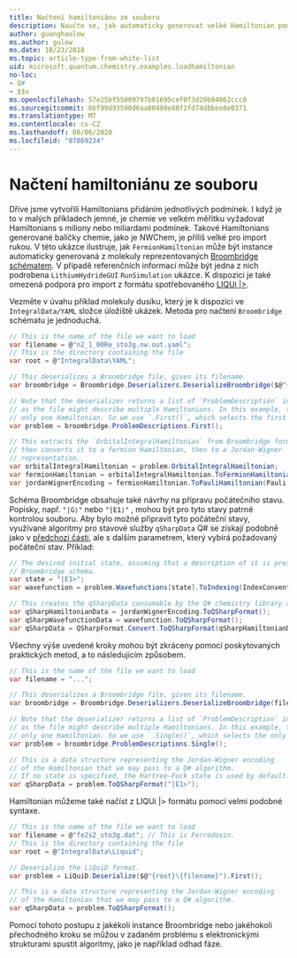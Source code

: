 ```yaml
---
title: Načtení hamiltoniánu ze souboru
description: Naučte se, jak automaticky generovat velké Hamiltonian pomocí schématu Broombridge.
author: guanghaolow
ms.author: gulow
ms.date: 10/23/2018
ms.topic: article-type-from-white-list
uid: microsoft.quantum.chemistry.examples.loadhamiltonian
no-loc:
- Q#
- $$v
ms.openlocfilehash: 57e25bf55009797b01695cef0f3d29b94662ccc0
ms.sourcegitcommit: 6bf99d93590d6aa80490e88f2fd74dbbee8e0371
ms.translationtype: MT
ms.contentlocale: cs-CZ
ms.lasthandoff: 08/06/2020
ms.locfileid: "87869234"
---
```

# <a name="loading-a-hamiltonian-from-file"></a>Načtení hamiltoniánu ze souboru
Dříve jsme vytvořili Hamiltonians přidáním jednotlivých podmínek. I když je to v malých příkladech jemné, je chemie ve velkém měřítku vyžadovat Hamiltonians s miliony nebo miliardami podmínek. Takové Hamiltonians generované balíčky chemie, jako je NWChem, je příliš velké pro import rukou. V této ukázce ilustruje, jak `FermionHamiltonian` může být instance automaticky generovaná z molekuly reprezentovaných [Broombridge schématem](xref:microsoft.quantum.libraries.chemistry.schema.broombridge). V případě referenčních informací může být jedna z nich podrobena `LithiumHydrideGUI` `RunSimulation` ukázce. K dispozici je také omezená podpora pro import z formátu spotřebovaného [LIQUi |>](https://www.microsoft.com/en-us/research/project/language-integrated-quantum-operations-liqui/).

Vezměte v úvahu příklad molekuly dusíku, který je k dispozici ve `IntegralData/YAML` složce úložiště ukázek. Metoda pro načtení `Broombridge` schématu je jednoduchá.

```csharp
// This is the name of the file we want to load
var filename = @"n2_1_00Re_sto3g.nw.out.yaml";
// This is the directory containing the file
var root = @"IntegralData\YAML";

// This deserializes a Broombridge file, given its filename.
var broombridge = Broombridge.Deserializers.DeserializeBroombridge($@"{root}\{filename}");

// Note that the deserializer returns a list of `ProblemDescription` instances 
// as the file might describe multiple Hamiltonians. In this example, there is 
// only one Hamiltonian. So we use `.First()`, which selects the first element of the list.
var problem = broombridge.ProblemDescriptions.First();

// This extracts the `OrbitalIntegralHamiltonian` from Broombridge format,
// then converts it to a fermion Hamiltonian, then to a Jordan-Wigner
// representation.
var orbitalIntegralHamiltonian = problem.OrbitalIntegralHamiltonian;
var fermionHamiltonian = orbitalIntegralHamiltonian.ToFermionHamiltonian(IndexConvention.UpDown);
var jordanWignerEncoding = fermionHamiltonian.ToPauliHamiltonian(Pauli.QubitEncoding.JordanWigner);
```

Schéma Broombridge obsahuje také návrhy na přípravu počátečního stavu. Popisky, např. `"|G⟩"` nebo `"|E1⟩"` , mohou být pro tyto stavy patrné kontrolou souboru. Aby bylo možné připravit tyto počáteční stavy, využívané algoritmy pro stavové služby `qSharpData` Q# se získají podobně jako v [předchozí části](xref:microsoft.quantum.chemistry.examples.energyestimate), ale s dalším parametrem, který vybírá požadovaný počáteční stav. Příklad:
```csharp
// The desired initial state, assuming that a description of it is present in the
// Broombridge schema.
var state = "|E1>";
var wavefunction = problem.Wavefunctions[state].ToIndexing(IndexConvention.UpDown);

// This creates the qSharpData consumable by the Q# chemistry library algorithms.
var qSharpHamiltonianData = jordanWignerEncoding.ToQSharpFormat();
var qSharpWavefunctionData = wavefunction.ToQSharpFormat();
var qSharpData = QSharpFormat.Convert.ToQSharpFormat(qSharpHamiltonianData, qSharpWavefunctionData);
```

Všechny výše uvedené kroky mohou být zkráceny pomocí poskytovaných praktických metod, a to následujícím způsobem.
```csharp
// This is the name of the file we want to load
var filename = "...";

// This deserializes a Broombridge file, given its filename.
var broombridge = Broombridge.Deserializers.DeserializeBroombridge(filename);

// Note that the deserializer returns a list of `ProblemDescription` instances 
// as the file might describe multiple Hamiltonians. In this example, there is 
// only one Hamiltonian. So we use `.Single()`, which selects the only element of the list.
var problem = broombridge.ProblemDescriptions.Single();

// This is a data structure representing the Jordan-Wigner encoding 
// of the Hamiltonian that we may pass to a Q# algorithm.
// If no state is specified, the Hartree-Fock state is used by default.
var qSharpData = problem.ToQSharpFormat("|E1>");
```

Hamiltonian můžeme také načíst z LIQUi |> formátu pomocí velmi podobné syntaxe. 

```csharp
// This is the name of the file we want to load
var filename = @"fe2s2_sto3g.dat"; // This is Ferrodoxin.
// This is the directory containing the file
var root = @"IntegralData\Liquid";

// Deserialize the LiQuiD format.
var problem = LiQuiD.Deserialize($@"{root}\{filename}").First();

// This is a data structure representing the Jordan-Wigner encoding 
// of the Hamiltonian that we may pass to a Q# algorithm.
var qSharpData = problem.ToQSharpFormat();
```

Pomocí tohoto postupu z jakékoli instance Broombridge nebo jakéhokoli přechodného kroku se můžou v zadaném problému s elektronickými strukturami spustit algoritmy, jako je například odhad fáze.
